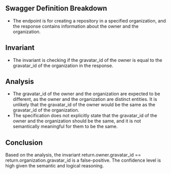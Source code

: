 ## Swagger Definition Breakdown
- The endpoint is for creating a repository in a specified organization, and the response contains information about the owner and the organization.

## Invariant
- The invariant is checking if the gravatar_id of the owner is equal to the gravatar_id of the organization in the response.

## Analysis
- The gravatar_id of the owner and the organization are expected to be different, as the owner and the organization are distinct entities. It is unlikely that the gravatar_id of the owner would be the same as the gravatar_id of the organization.
- The specification does not explicitly state that the gravatar_id of the owner and the organization should be the same, and it is not semantically meaningful for them to be the same.

## Conclusion
Based on the analysis, the invariant return.owner.gravatar_id == return.organization.gravatar_id is a false-positive. The confidence level is high given the semantic and logical reasoning.
